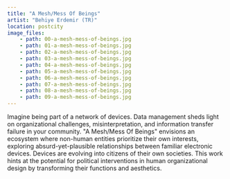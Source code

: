 ```yaml
---
title: "A Mesh/Mess Of Beings"
artist: "Behiye Erdemir (TR)"
location: postcity
image_files:
    - path: 00-a-mesh-mess-of-beings.jpg
    - path: 01-a-mesh-mess-of-beings.jpg
    - path: 02-a-mesh-mess-of-beings.jpg
    - path: 03-a-mesh-mess-of-beings.jpg
    - path: 04-a-mesh-mess-of-beings.jpg
    - path: 05-a-mesh-mess-of-beings.jpg
    - path: 06-a-mesh-mess-of-beings.jpg
    - path: 07-a-mesh-mess-of-beings.jpg
    - path: 08-a-mesh-mess-of-beings.jpg
    - path: 09-a-mesh-mess-of-beings.jpg
---
```


Imagine being part of a network of devices. Data management sheds light on organizational challenges, misinterpretation, and information transfer failure in your community.
"A Mesh/Mess Of Beings" envisions an ecosystem where non-human entities prioritize their own interests, exploring absurd-yet-plausible relationships between familiar electronic devices. Devices are evolving into citizens of their own societies. This work hints at the potential for political interventions in human organizational design by transforming their functions and aesthetics.
